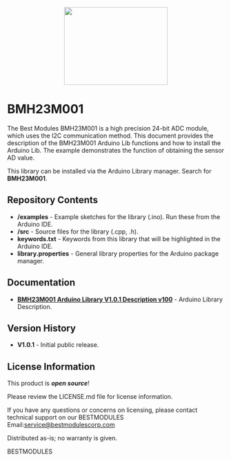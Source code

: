 <div align=center>
<img src="https://github.com/BestModules-ArduinoLibraries/img/blob/main/BMH23M001_V1.0.png" width="240" height="180"> 
</div> 

BMH23M001 
===========================================================

The Best Modules BMH23M001 is a high precision 24-bit ADC module, which uses the I2C communication method. This document provides the description of the BMH23M001 Arduino Lib functions and how to install the Arduino Lib. The example demonstrates the function of obtaining the sensor AD value.

This library can be installed via the Arduino Library manager. Search for **BMH23M001**. 

Repository Contents
-------------------

* **/examples** - Example sketches for the library (.ino). Run these from the Arduino IDE. 
* **/src** - Source files for the library (.cpp, .h).
* **keywords.txt** - Keywords from this library that will be highlighted in the Arduino IDE. 
* **library.properties** - General library properties for the Arduino package manager. 

Documentation 
-------------------

* **[BMH23M001 Arduino Library V1.0.1 Description v100]( https://www.bestmodulescorp.com/bmh23m001.html#tab-product2 )** - Arduino Library Description.

Version History  
-------------------

* **V1.0.1** - Initial public release.

License Information
-------------------

This product is _**open source**_! 

Please review the LICENSE.md file for license information. 

If you have any questions or concerns on licensing, please contact technical support on our BESTMODULES Email:service@bestmodulescorp.com

Distributed as-is; no warranty is given.

BESTMODULES
